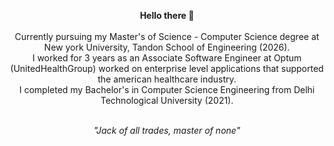 <!--
### Hello there 👋
I am a Computer Science Engineering Undergraduate studying at Delhi Technological University.
-->
<!--
**shikharmaxx/shikharmaxx** is a ✨ _special_ ✨ repository because its `README.md` (this file) appears on your GitHub profile.
-->
<!--
- 🔭 I’m currently working on ... Data stucture and Algorithm 
- 🌱 I’m currently learning ... Web Development and NLP
-->

<p align="center">
  <b>Hello there 👋</b>
  <br><br>
  Currently pursuing my Master's of Science - Computer Science degree at New york University, Tandon School of Engineering (2026).
  <br>
  I worked for 3 years as an Associate Software Engineer at Optum (UnitedHealthGroup) worked on enterprise level applications that supported the american healthcare industry.
  <br>
  I completed my Bachelor's in Computer Science Engineering from Delhi Technological University (2021).
  <br>
</p>
<!--
<details>
  <summary>Some facts about me..</summary>
  <ul>
    <li>I love video games 🎮 </li>
    <li>Music 🎶 is the only thing keeping me sane during this quarantine.</li>
    <li>My favourites 💛: </li>
       <ul>
         <li><b>Tv series</b> : The Office </li>
         <li><b>Anime</b> : Jojo's Bizzare Adventure </li>
         <li><b>Music Artist</b> : Khalid and Sabrina Carpenter</li>
         <li><b>Video Game</b> : God of War and Grand theft Auto</li>
       </ul>
</details>
--> 
<p align="center">
<!--
<a href="https://medium.com/USER"><img src="https://img.shields.io/badge/medium-%2312100E.svg?&style=for-the-badge&logo=medium&logoColor=white" height=25></a> 
--> 
  <br>
  <i>"Jack of all trades, master of none"</i>
  <br>
  <br>
<!-- <a href="https://dev.to/theshikharmalik"><img src="https://img.shields.io/badge/DEV.TO-%230A0A0A.svg?&style=for-the-badge&logo=dev-dot-to&logoColor=white" height=25></a> -->
<!-- <a href="https://linkedin.com/in/shikharmalik/"><img src="https://img.shields.io/badge/-Linkedin-blue?&style=for-the-badge&logo=linkedin&logoColor=white" height=25></a> -->
<!-- <a href="https://twitter.com/theshikharmalik"><img src="https://img.shields.io/badge/twitter-%231DA1F2.svg?&style=for-the-badge&logo=twitter&logoColor=white" height=25></a>  -->
</p>
